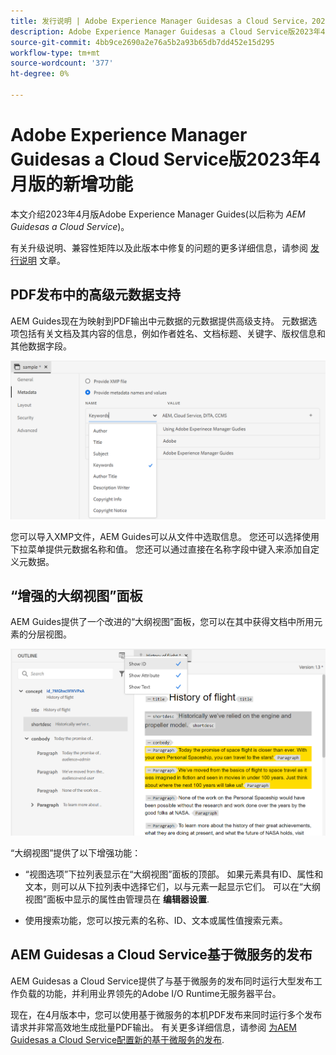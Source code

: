 ```yaml
---
title: 发行说明 | Adobe Experience Manager Guidesas a Cloud Service，2023年4月版
description: Adobe Experience Manager Guidesas a Cloud Service版2023年4月版
source-git-commit: 4bb9ce2690a2e76a5b2a93b65db7dd452e15d295
workflow-type: tm+mt
source-wordcount: '377'
ht-degree: 0%

---
```


# Adobe Experience Manager Guidesas a Cloud Service版2023年4月版的新增功能

本文介绍2023年4月版Adobe Experience Manager Guides(以后称为 *AEM Guidesas a Cloud Service*)。

有关升级说明、兼容性矩阵以及此版本中修复的问题的更多详细信息，请参阅 [发行说明](release-notes-2023.4.0.md) 文章。

## PDF发布中的高级元数据支持

AEM Guides现在为映射到PDF输出中元数据的元数据提供高级支持。 元数据选项包括有关文档及其内容的信息，例如作者姓名、文档标题、关键字、版权信息和其他数据字段。

<img src="assets/pdf-metadata.png" alt=" 本机pdf元数据">

您可以导入XMP文件，AEM Guides可以从文件中选取信息。 您还可以选择使用下拉菜单提供元数据名称和值。 您还可以通过直接在名称字段中键入来添加自定义元数据。


## “增强的大纲视图”面板

AEM Guides提供了一个改进的“大纲视图”面板，您可以在其中获得文档中所用元素的分层视图。

<img src="assets/select-element-content-outline-view_cs.png" alt=" 本机pdf元数据">

“大纲视图”提供了以下增强功能：

* “视图选项”下拉列表显示在“大纲视图”面板的顶部。 如果元素具有ID、属性和文本，则可以从下拉列表中选择它们，以与元素一起显示它们。 可以在“大纲视图”面板中显示的属性由管理员在 **编辑器设置**.

* 使用搜索功能，您可以按元素的名称、ID、文本或属性值搜索元素。


## AEM Guidesas a Cloud Service基于微服务的发布

AEM Guidesas a Cloud Service提供了与基于微服务的发布同时运行大型发布工作负载的功能，并利用业界领先的Adobe I/O Runtime无服务器平台。

现在，在4月版本中，您可以使用基于微服务的本机PDF发布来同时运行多个发布请求并非常高效地生成批量PDF输出。
有关更多详细信息，请参阅 [为AEM Guidesas a Cloud Service配置新的基于微服务的发布](../knowledge-base/publishing/configure-microservices.md).

